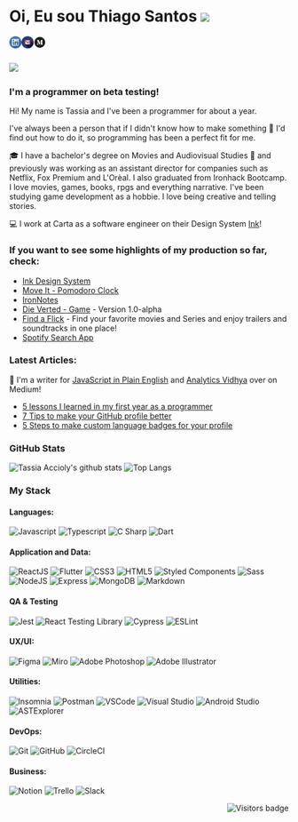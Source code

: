 # Oi, Eu sou Thiago Santos <img src="https://media.giphy.com/media/hvRJCLFzcasrR4ia7z/giphy.gif" width="25px">


[<img align="left" alt="thiago-santos-a55737115 | LinkedIn" width="22px" src="./linkedin.png" />][linkedin]
[<img align="left" alt="thiago-santos-a55737115 | Gmail" width="22px" src="./gmail.png" />][gmail]
[<img align="left" alt="thiago-santos-a55737115 | Medium" width="22px" src="./medium.png" />][medium]


<br>
<br>

![](https://www.codewars.com/users/tassiaaccioly/badges/micro)


### **I'm a programmer on beta testing!**


Hi! My name is Tassia and I've been a programmer for about a year.


I've always been a person that if I didn't know how to make something      🔎      I'd find out how to do it, so programming has been a perfect fit for me.


🎓      I have a bachelor's degree on Movies and Audiovisual Studies      🎥      and previously was working as an assistant director for companies such as Netflix, Fox Premium and L'Orèal. I also graduated from Ironhack Bootcamp. I love movies, games, books, rpgs and everything narrative. I've been studying game development as a hobbie. I love being creative and telling stories. 


💻      I work at Carta as a software engineer on their Design System [Ink](https://ink.carta.com)!



### **If you want to see some highlights of my production so far, check:**

- [Ink Design System](https://ink.carta.com)
- [Move It - Pomodoro Clock](https://moveit-pomodoro-clock.vercel.app/)
- [IronNotes](https://github.com/tassiaaccioly/ironnotes-client)
- [Die Verted - Game](https://tassiaaccioly.github.io/die-verted/) - Version 1.0-alpha 
- [Find a Flick](https://findaflick.vercel.app) - Find your favorite movies and Series and enjoy trailers and soundtracks in one place!
- [Spotify Search App](https://spotify-albuns.herokuapp.com/)


### **Latest Articles:**

📝      I'm a writer for [JavaScript in Plain English](https://medium.com/javascript-in-plain-english) and [Analytics Vidhya](https://www.analyticsvidhya.com/) over on Medium!

- [5 lessons I learned in my first year as a programmer](https://tassiaaccioly.medium.com/5-lessons-i-learned-in-my-first-year-as-a-programmer-403e2b64cfbe)
- [7 Tips to make your GitHub profile better](https://tassiaaccioly.medium.com/7-tips-to-make-your-github-profile-better-3913971c357d)
- [5 Steps to make custom language badges for your profile](https://tassiaaccioly.medium.com/how-to-make-custom-language-badges-for-your-profile-using-shields-io-d2aeaf016b6b)



### GitHub Stats

![Tassia Accioly's github stats](https://github-readme-stats.vercel.app/api?username=tassiaaccioly&show_icons=true&theme=great-gatsby)
![Top Langs](https://github-readme-stats.vercel.app/api/top-langs/?username=tassiaaccioly&theme=great-gatsby&layout=compact)


### My Stack

#### Languages:

![Javascript](https://img.shields.io/badge/-JavaScript-EDD222?style=flat&logo=javascript&logoColor=white)
![Typescript](https://img.shields.io/badge/-TypeScript-3178C6?style=flat&logo=typescript&logoColor=white)
![C Sharp](https://img.shields.io/badge/-C%20Sharp-239120?style=flat&logo=c-sharp&logoColor=white)
![Dart](https://img.shields.io/badge/-Dart-0175C2?style=flat&logo=dart&logoColor=white)

#### Application and Data:

![ReactJS](https://img.shields.io/badge/-ReactJS-51CBF2?style=flat&logo=react&logoColor=white)
![Flutter](https://img.shields.io/badge/-Flutter-02569B?style=flat&logo=flutter&logoColor=white)
![CSS3](https://img.shields.io/badge/-CSS3-1572B6?style=flat&logo=css3)
![HTML5](https://img.shields.io/badge/-HTML5-E34F26?style=flat&logo=html5&logoColor=white)
![Styled Components](https://img.shields.io/badge/-Styled%20Components-DB7093?style=flat&logo=styled-components&logoColor=white)
![Sass](https://img.shields.io/badge/-Sass-CC6699?style=flat&logo=sass&logoColor=white)
![NodeJS](http://img.shields.io/badge/-NodeJS-6EBF20?style=flat&logo=node.js&logoColor=white)
![Express](http://img.shields.io/badge/-Express-black?style=flat&logo=express&logoColor=white)
![MongoDB](http://img.shields.io/badge/-MongoDB-47A248?style=flat&logo=mongodb&logoColor=white)
![Markdown](https://img.shields.io/badge/-Markdown-black?style=flat&logo=markdown&logoColor=white)

#### QA & Testing

![Jest](https://img.shields.io/badge/-Jest-C21325?style=flat&logo=jest&logoColor=white)
![React Testing Library](https://img.shields.io/badge/-React%20Testing%20Library-e9554d?style=flat&logo=octopusdeploy&logoColor=white)
![Cypress](https://img.shields.io/badge/-Cypress-17202C?style=flat&logo=cypress&logoColor=white)
![ESLint](https://img.shields.io/badge/-ESLint-4B32C3?style=flat&logo=eslint&logoColor=white)

#### UX/UI:

![Figma](https://img.shields.io/badge/-Figma-F24E1E?style=flat&logo=figma&logoColor=white)
![Miro](https://img.shields.io/badge/-Miro-FFD02F?style=flat&logo=miro&logoColor=white)
![Adobe Photoshop](https://img.shields.io/badge/-Photoshop-31A8FF?style=flat&logo=adobe-photoshop&logoColor=white)
![Adobe Illustrator](https://img.shields.io/badge/-Illustrator-FF9A00?style=flat&logo=adobe-illustrator&logoColor=white)

#### Utilities:

![Insomnia](https://img.shields.io/badge/-Insomnia-5849BE?style=flat&logo=insomnia&logoColor=white)
![Postman](https://img.shields.io/badge/-Postman-FF6C37?style=flat&logo=postman&logoColor=white)
![VSCode](https://img.shields.io/badge/-VSCode-007ACC?style=flat&logo=visual-studio-code&logoColor=white)
![Visual Studio](https://img.shields.io/badge/-Visual%20Studio-5C2D91?style=flat&logo=visual-studio&logoColor=white)
![Android Studio](https://img.shields.io/badge/-Android%20Studio-3DDC84?style=flat&logo=android-studio&logoColor=white)
![ASTExplorer](https://img.shields.io/badge/-ASTExplorer-343434?style=flat&logo=javascript&logoColor=white)

#### DevOps:

![Git](https://img.shields.io/badge/-Git-F05032?style=flat&logo=git&logoColor=white)
![GitHub](https://img.shields.io/badge/-Github-181717?style=flat&logo=github&logoColor=white)
![CircleCI](https://img.shields.io/badge/-CircleCI-343434?style=flat&logo=circleci&logoColor=white)

#### Business:

![Notion](https://img.shields.io/badge/-Notion-black?style=flat&logo=notion&logoColor=white)
![Trello](https://img.shields.io/badge/-Trello-0079BF?style=flat&logo=trello&logoColor=white)
![Slack](https://img.shields.io/badge/-Slack-4A154B?style=flat&logo=slack&logoColor=white)


<a href="https://badges.pufler.dev">
    <img align="right" src="https://badges.pufler.dev/visits/tassiaaccioly/tassiaaccioly?color=yellow" alt="Visitors badge" />
 </a>

[linkedin]: https://www.linkedin.com/in/thiago-santos-a55737115/
[gmail]: mailto:this.thiago1@gmail.com
[medium]: https://this-thiago.medium.com/




